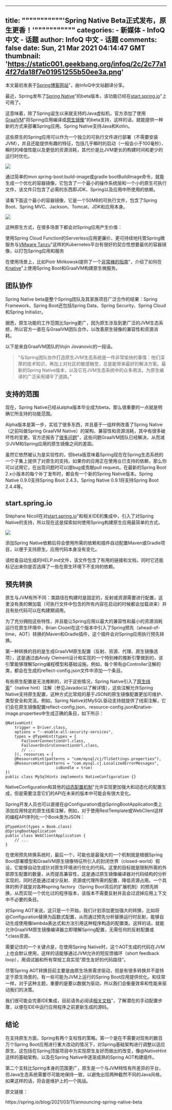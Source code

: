 
---
title: """""""""""'Spring Native Beta正式发布，原生更香！'"""""""""""
categories: 
    - 新媒体
    - InfoQ 中文 - 话题
author: InfoQ 中文 - 话题
comments: false
date: Sun, 21 Mar 2021 04:14:47 GMT
thumbnail: 'https://static001.geekbang.org/infoq/2c/2c77a14f27da18f7e01951255b50ee3a.png'
---

<div>   
<p>本文最初发表于<a href="https://spring.io/blog/2021/03/11/announcing-spring-native-beta">Spring博客网站</a>"，由InfoQ中文站翻译分享。</p><p></p><p>最近，Spring发布了<a href="https://github.com/spring-projects-experimental/spring-native">Spring Native</a>"的beta版本，该功能已经在<a href="https://start.spring.io/">start.spring.io</a>"上可用了。</p><p></p><p>这意味着，除了Spring诞生以来就支持的Java虚拟机，官方添加了使用<a href="https://www.graalvm.org/">GraalVM</a>"将Spring应用编译成<a href="https://www.graalvm.org/reference-manual/native-image/">原生镜像</a>"的beta支持，这样的话，就能提供一种新的方式来部署Spring应用。Spring Native支持Java和Kotlin。</p><p></p><p>这些原生的Spring应用可以作为一个独立的可执行文件进行部署（不需要安装JVM），并且还能提供有趣的特征，包括几乎瞬时的启动（一般会小于100毫秒）、瞬时的峰值性能以及更低的资源消耗，其代价是比JVM更长的构建时间和更少的运行时优化。</p><p></p><p><img src="https://static001.geekbang.org/infoq/2c/2c77a14f27da18f7e01951255b50ee3a.png" referrerpolicy="no-referrer"></p><p></p><p>通过简单的mvn spring-boot:build-image或gradle bootBuildImage命令，就能生成一个优化的容器镜像，它包含了一个最小的操作系统层和一个小的原生可执行文件，该文件只包含了必需的东西即JDK、Spring以及应用中所使用的依赖。</p><p></p><p>请看下面这个最小的容器镜像，它是一个50MB的可执行文件，包含了Spring Boot、Spring MVC、Jackson、Tomcat、JDK和应用本身。</p><p></p><p><img src="https://static001.geekbang.org/infoq/35/356b16b40e9722d40b6ad743ceb76f68.png" referrerpolicy="no-referrer"></p><p></p><p>这种原生方式，在很多场景下都会对Spring应用产生价值：</p><p></p><p>使用Spring Cloud Function的Serverless应用更廉价、更可持续地托管Spring微服务与<a href="https://tanzu.vmware.com/">VMware Tanzu</a>"这样的Kubernetes平台有很好的契合性想要最优的容器镜像，以打包Spring应用和服务</p><p></p><p>在使用场景上，比如Piotr Mińkowski提供了一个<a href="https://piotrminkowski.com/2021/03/05/microservices-on-knative-with-spring-boot-and-graalvm/">非常棒的指南</a>"，介绍了如何在<a href="https://knative.dev/">Knative</a>"上使用Spring Boot和GraalVM构建原生微服务。</p><p></p><h2>团队协作</h2><p></p><p></p><p>Spring Native beta是整个Spring团队及其家族项目广泛合作的结果：Spring Framework、Spring Boot还包括Spring Data、Spring Security、Spring Cloud和Spring Initializr。</p><p></p><p>据悉，原生功能的工作范围比Spring更广，因为原生涉及到更广泛的JVM生态系统，所以官方一直在与GraalVM团队合作，以改善原生镜像的兼容性和资源消耗。</p><p></p><p>以下是来自GraalVM团队的Vojin Jovanovic的一段话。</p><p></p><p></p><blockquote>“与Spring团队协作打造原生JVM生态系统是一件非常愉快的事情：他们深厚的技术知识，再加上对社区的敏感触觉，总是能带来最好的解决方案。最新的Spring Native版本，以及它在JVM生态系统中的众多用法，为原生编译的广泛采用铺平了道路。”</blockquote><p></p><p></p><h2>支持的范围</h2><p></p><p></p><p>现在，Spring Native已经从alpha版本毕业成为beta，那么很重要的一点就是明确它所支持的功能范围。</p><p></p><p>Alpha版本是第一步，实验了很多东西，并且基于一组样例改善了Spring Native（之前叫做Spring GraalVM Native）的架构、兼容性和资源消耗，其中有很多破坏性的变更。官方还报告了<a href="https://github.com/oracle/graal/labels/spring">很多问题</a>"，这些问题GraalVM团队已经解决，从而减少JVM和Spring应用的原生镜像之间的差距。</p><p></p><p>虽然它依然被认为是实验性的，但beta版意味着Spring现在在Spring生态系统的一个子集上提供了对原生的支持。如果你的应用正在使用业已支持的依赖，那么你可以试用它，在出现问题时可以提bug或贡献pull request。在最新的Spring Boot 2.x小版本的每个补丁发布时，都会有一个新的Spring Native版本。Spring Native 0.9.0支持Spring Boot 2.4.3，Spring Native 0.9.1将支持Spring Boot 2.4.4等。</p><p></p><h2>start.spring.io</h2><p></p><p></p><p>Stéphane Nicoll在对<a href="https://start.spring.io/">start.spring.io</a>"和相关IDE的集成中，引入了对Spring Native的支持，所以现在这是探索如何使用Spring构建原生应用最简单的方式。</p><p></p><p><img src="https://static001.geekbang.org/infoq/06/06295683cc0a2449970897438dc0c991.png" referrerpolicy="no-referrer"></p><p></p><p>添加Spring Native依赖后将会使用所需的依赖和插件自动配置Maven或Gradle项目，以便于支持原生。应用代码本身没有变化。</p><p></p><p>请检查自动生成的HELP.md文件，该文件包含了有用的链接和文档，同时它还能标记出来你是否选择了一些在原生环境下不支持的依赖。</p><p></p><h2>预先转换</h2><p></p><p></p><p>原生与JVM有所不同：类路径在构建时是固定的，反射或资源需要进行配置，这里没有类的懒加载（可执行文件中包含的所有内容在启动的时候都会加载进来）并且有些代码可以在构建期调用。</p><p></p><p>为了充分拥抱这些特性，并且能让Spring应用以最大的兼容性和最小的资源消耗运行在原生环境中，Brian Clozel在这个版本中引入了Spring预先（ahead-of-time，AOT）转换的Maven和Gradle插件，这个插件会对Spring应用执行预先转换。</p><p></p><p>第一种转换的目的是生成GraalVM原生配置（反射、资源、代理、原生镜像选项），这是通过由Andy Clement设计和实现的一个特别棒的推断引擎做到的，该引擎能够理解Spring编程模型和基础设施。例如，每个带有@Controller注解的类，都会在生成的reflect-config.json文件中添加一个条目。</p><p></p><p>有些原生配置是无法推断的，对于这些情况，Spring Native引入了<a href="https://docs.spring.io/spring-native/docs/current/reference/htmlsingle/#native-hints">原生线索</a>"（native hint）注解（参见Javadoc以了解详情），这些注解允许Spring Native支持原生配置，这种方式比常规的基于JSON的原生镜像配置更加可维护、类型安全和灵活。例如，Spring Native对MySQL驱动支持就提供了线索注解，它们会在原生镜像配置reflect-config.json、resource-config.json和native-image.properties中生成正确的条目，如下所示：</p><p></p><p><code lang="text">@NativeHint(
    trigger = Driver.class,
    options = "--enable-all-security-services",
    types = @TypeHint(types = &#123;
       FailoverConnectionUrl.class,
       FailoverDnsSrvConnectionUrl.class,
       // ...
    &#125;), resources = &#123;
    @ResourceHint(patterns = "com/mysql/cj/TlsSettings.properties"),
    @ResourceHint(patterns = "com.mysql.cj.LocalizedErrorMessages",
                      isBundle = true)
&#125;)
public class MySqlHints implements NativeConfiguration &#123;&#125;</code></p><p></p><p>NativeConfiguration和其他的<a href="https://docs.spring.io/spring-native/docs/current/reference/htmlsingle/#how-to-contribute-dynamic-native-configuration">动态配置机制</a>"允许实现更加强大和动态化的配置生成，但是需要注意它们的API在未来的版本中可能会有很大变化。</p><p></p><p>Spring开发人员也可以直接在@Configuration或@SpringBootApplication类上添加应用特定的原生线索注解，例如，对于使用RestTemplate或WebClient这样的编程API序列化一个Book类为JSON：</p><p></p><p><code lang="text">@TypeHint(types = Book.class)
@SpringBootApplication
public class WebClientApplication &#123;
    // ...
&#125;
</code></p><p></p><p>在使用预先转换系统时，最后一个，可能也是最强大的一个机制就是根据Spring Boot部署模型和GraalVM原生镜像特征所引入的封闭世界（closed-world）假设，它能够自动生成针对原生环境进行优化的代码。这里的目标就是限制所需的外部原生配置的数量，从而提高兼容性，这是通过原生镜像编译器对代码结构的分析实现的，同时还能通过减少反射、资源或代理所需的配置，降低资源占用。一个具体的例子就是对各种spring.factory（Spring Boot背后的扩展机制）的预先转换，从而实现一个优化过的程序版本，该版本不需要反射并且会过滤掉应用上下文中不必要的条目。</p><p></p><p>对Spring AOT来说，这只是一个开始，我们计划添加更加强大的转换，比如将@Configuration替换为函数式配置，从而通过预先分析替换运行时反射，能够自动生成使用像lambda表达式和方法引用这种程序构造的配置类。这样的话，就能允许GraalVM原生镜像编译器立即理解Spring配置，无需任何的反射配置或*.class资源。</p><p></p><p>需要记住的一个关键点是，在使用Spring Native时，这个AOT生成的代码在JVM上也会默认使用，这样的话能够通过JVM允许的短反馈循环（short feedback loop），用调试器和所有常规工具实现“原生友好的代码路径”。</p><p></p><p>尽管Spring AOT转换目前主要是由原生场景需求驱动，但是有很多转换并不是特定于原生场景的，有一些可能为JVM上运行的Spring Boot应用提供优化。和往常一样，对于这种主题，重要的是要以数据为驱动，所以我们会衡量效率和性能来驱动我们的决策。</p><p></p><p>我们很可能会完善IDE集成，目前请务必阅读<a href="https://docs.spring.io/spring-native/docs/current/reference/htmlsingle/#_intellij_idea">相关文档</a>"，了解潜在的手动配置步骤，以便在IDE中运行应用程序之前更新生成的源码。</p><p></p><h2>结论</h2><p></p><p>在支持原生方面，Spring有两个支柱性的策略。第一个是在不需要对现有的数百万个Spring Boot应用进行重大改动的情况下，对Spring基础架构进行调整以适应原生。这包括在Spring顶层项目中为实现原生友好而做出的改变，像@NativeHint这样的基础架构，以及在Spring Native中逐渐成熟的Spring AOT构建插件。</p><p></p><p>第二个支柱比Spring本身的范围更广，原生是一个与JVM特性有所差异的平台，但Java生态系统需要尽可能地保持一致，以避免出现两种截然不同的Java风格，如果这样的话，将会是维护上的一个挑战。</p><p></p><p>原文链接：</p><p></p><p>https://spring.io/blog/2021/03/11/announcing-spring-native-beta</p>  
</div>
            